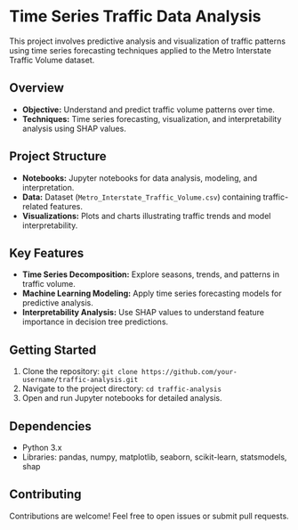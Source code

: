# Time Series Traffic Data Analysis

This project involves predictive analysis and visualization of traffic patterns using time series forecasting techniques applied to the Metro Interstate Traffic Volume dataset.

## Overview

- **Objective:** Understand and predict traffic volume patterns over time.
- **Techniques:** Time series forecasting, visualization, and interpretability analysis using SHAP values.

## Project Structure

- **Notebooks:** Jupyter notebooks for data analysis, modeling, and interpretation.
- **Data:** Dataset (`Metro_Interstate_Traffic_Volume.csv`) containing traffic-related features.
- **Visualizations:** Plots and charts illustrating traffic trends and model interpretability.

## Key Features

- **Time Series Decomposition:** Explore seasons, trends, and patterns in traffic volume.
- **Machine Learning Modeling:** Apply time series forecasting models for predictive analysis.
- **Interpretability Analysis:** Use SHAP values to understand feature importance in decision tree predictions.

## Getting Started

1. Clone the repository: `git clone https://github.com/your-username/traffic-analysis.git`
2. Navigate to the project directory: `cd traffic-analysis`
3. Open and run Jupyter notebooks for detailed analysis.

## Dependencies

- Python 3.x
- Libraries: pandas, numpy, matplotlib, seaborn, scikit-learn, statsmodels, shap

## Contributing

Contributions are welcome! Feel free to open issues or submit pull requests.
